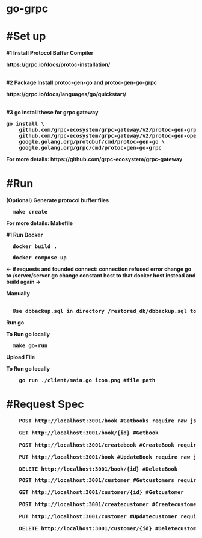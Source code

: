 # go-grpc
<h1>#Set up</h1>
<b>#1 Install Protocol Buffer Compiler
<p>https://grpc.io/docs/protoc-installation/</p>
<br/>
<b>#2 Package Install protoc-gen-go and protoc-gen-go-grpc</b>
<p>https://grpc.io/docs/languages/go/quickstart/</p>
<br/>
<b>#3 go install these for grpc gateway</b>
<pre>
go install \
    github.com/grpc-ecosystem/grpc-gateway/v2/protoc-gen-grpc-gateway \
    github.com/grpc-ecosystem/grpc-gateway/v2/protoc-gen-openapiv2 \
    google.golang.org/protobuf/cmd/protoc-gen-go \
    google.golang.org/grpc/cmd/protoc-gen-go-grpc
</pre>
<p>For more details: https://github.com/grpc-ecosystem/grpc-gateway</p>

<h1>#Run</h1>
<b>(Optional) Generate protocol buffer files</b>
<pre>
  make create
</pre>
<p>For more details: Makefile</p>
    
<b>#1 Run Docker</b>
<pre>
  docker build .
</pre>
<pre>
  docker compose up
</pre>
<- if requests and founded connect: connection refused error change go to /server/server.go change constant host to that docker host instead and build again ->

<b>Manually</b>
<pre> 
  Use dbbackup.sql in directory /restored_db/dbbackup.sql to manually restored DB HOST: "localhost" PORT: "5435" USER:"root" PASSWORD:"root"
</pre>
    
<b>Run go</b>
<p>To Run go locally </p>
<pre>
  make go-run 
</pre>

<b>Upload File</b>
<p>To Run go locally </p>
<pre>
    go run ./client/main.go icon.png #file path
</pre>
<h1>#Request Spec</h1>
<pre>
    POST http://localhost:3001/book #Getbooks require raw json {"page": int64,"per_page": int64}</br>
    GET http://localhost:3001/book/{id} #Getbook</br>
    POST http://localhost:3001/createbook #CreateBook require raw json {"title": string, "genre":string, "author":string}</br>
    PUT http://localhost:3001/book #UpdateBook require raw json {"id":int64 ,"title": string, "genre":string, "author":string}</br>
    DELETE http://localhost:3001/book/{id} #DeleteBook
</pre>

<pre>
    POST http://localhost:3001/customer #Getcustomers require raw json {"page": int64,"per_page": int64}</br>
    GET http://localhost:3001/customer/{id} #Getcustomer</br>
    POST http://localhost:3001/createcustomer #Createcustomer require raw json {"firstname":string,"lastname":string,"age": int64}</br>
    PUT http://localhost:3001/customer #Updatecustomer require raw json {"id":int64 ,"firstname":string,"lastname":string,"age": int64}</br>
    DELETE http://localhost:3001/customer/{id} #Deletecustomer
</pre>

